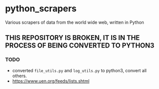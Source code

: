 # python_scrapers
Various scrapers of data from the world wide web, written in Python

## THIS REPOSITORY IS BROKEN, IT IS IN THE PROCESS OF BEING CONVERTED TO PYTHON3

### TODO
* converted `file_utils.py` and `log_utils.py` to python3, convert all others.
* https://www.uen.org/feeds/lists.shtml
